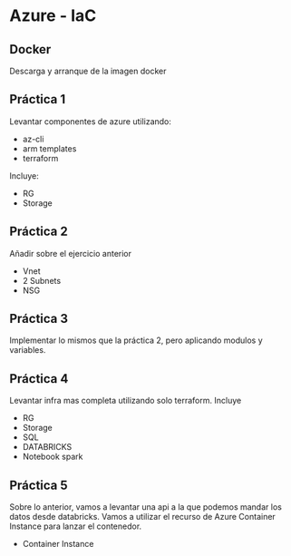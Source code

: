 # Azure - IaC
## Docker
Descarga y arranque de la imagen docker
## Práctica 1
Levantar componentes de azure utilizando:
* az-cli
* arm templates
* terraform

Incluye:
* RG
* Storage

## Práctica 2
Añadir sobre el ejercicio anterior
* Vnet
* 2 Subnets
* NSG

## Práctica 3
Implementar lo mismos que la práctica 2, pero aplicando modulos y variables.

## Práctica 4
Levantar infra mas completa utilizando solo terraform. Incluye
* RG
* Storage
* SQL
* DATABRICKS
* Notebook spark

## Práctica 5
Sobre lo anterior, vamos a levantar una api a la que podemos mandar los datos desde databricks.
Vamos a utilizar el recurso de Azure Container Instance para lanzar el contenedor.

* Container Instance
